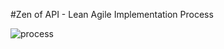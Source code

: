 #Zen of API - Lean Agile Implementation Process

![process](https://raw.githubusercontent.com/zenapi/description/master/images/zenapi-implement-process.png)
